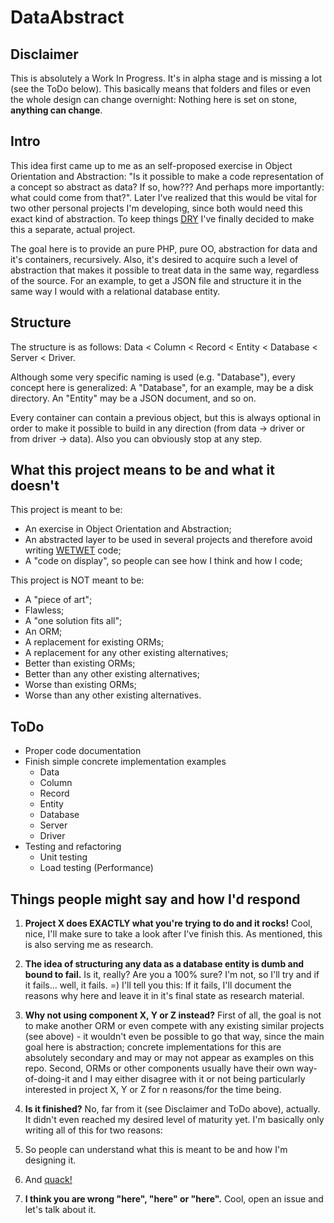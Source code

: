 DataAbstract
============

Disclaimer
-------------
This is absolutely a Work In Progress. It's in alpha stage and is missing a lot (see the ToDo below). 
This basically means that folders and files or even the whole design can change overnight: Nothing here is set on stone, **anything can change**.

Intro
--------

This idea first came up to me as an self-proposed exercise in Object Orientation and Abstraction: "Is it possible to make a code representation of a concept so abstract as data? If so, how??? And perhaps more importantly: what could come from that?". Later I've realized that this would be vital for two other personal projects I'm developing, since both would need this exact kind of abstraction. To keep things [DRY](http://en.wikipedia.org/wiki/Don%27t_repeat_yourself) I've finally decided to make this a separate, actual project.

The goal here is to provide an pure PHP, pure OO, abstraction for data and it's containers, recursively. Also, it's desired to acquire such a level of abstraction that makes it possible to treat data in the same way, regardless of the source.
For an example, to get a JSON file and structure it in the same way I would with a relational database entity.

Structure
---------

The structure is as follows: Data < Column < Record < Entity < Database < Server < Driver.

Although some very specific naming is used (e.g. "Database"), every concept here is generalized: A "Database", for an example, may be a disk directory. An "Entity" may be a JSON document, and so on.

Every container can contain a previous object, but this is always optional in order to make it possible to build in any direction (from data -> driver or from driver -> data). Also you can obviously stop at any step.


What this project means to be and what it doesn't
-------------

This project is meant to be:

- An exercise in Object Orientation and Abstraction;
- An abstracted layer to be used in several projects and therefore avoid writing [WETWET](http://en.wikipedia.org/wiki/Don%27t_repeat_yourself#DRY_vs_WET_solutions) code;
- A "code on display", so people can see how I think and how I code;

This project is NOT meant to be:

- A "piece of art";
- Flawless;
- A "one solution fits all";
- An ORM;
- A replacement for existing ORMs;
- A replacement for any other existing alternatives;
- Better than existing ORMs;
- Better than any other existing alternatives;
- Worse than existing ORMs;
- Worse than any other existing alternatives.

ToDo
----------
* Proper code documentation
* Finish simple concrete implementation examples
  * Data
  * Column
  * Record
  * Entity
  * Database
  * Server
  * Driver
* Testing and refactoring
  * Unit testing
  * Load testing (Performance)


Things people might say and how I'd respond
-------------

1. **Project X does EXACTLY what you're trying to do and it rocks!** Cool, nice, I'll make sure to take a look after I've finish this. As mentioned, this is also serving me as research.

2. **The idea of structuring any data as a database entity is dumb and bound to fail.**
Is it, really? Are you a 100% sure? I'm not, so I'll try and if it fails... well, it fails. =)
I'll tell you this: If it fails, I'll document the reasons why here and leave it in it's final state as research material.

3. **Why not using component X, Y or Z instead?**
First of all, the goal is not to make another ORM or even compete with any existing similar projects (see above) - it wouldn't even be possible to go that way, since the main goal here is abstraction; concrete implementations for this are absolutely secondary and may or may not appear as examples on this repo. Second, ORMs or other components usually have their own way-of-doing-it and I may either disagree with it or not being particularly interested in project X, Y or Z for n reasons/for the time being.

3. **Is it finished?**
No, far from it (see Disclaimer and ToDo above), actually. It didn't even reached my desired level of maturity yet. I'm basically only writing all of this for two reasons:
  1. So people can understand what this is meant to be and how I'm designing it.
  2. And [quack!](http://en.wikipedia.org/wiki/Rubber_duck_debugging)
4. **I think you are wrong "here", "here" or "here".**
Cool, open an issue and let's talk about it.
